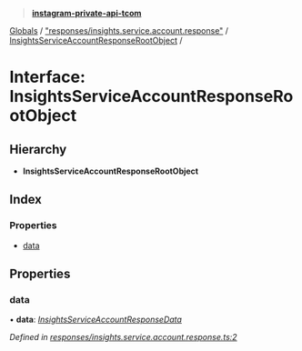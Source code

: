 > **[instagram-private-api-tcom](../README.md)**

[Globals](../README.md) / ["responses/insights.service.account.response"](../modules/_responses_insights_service_account_response_.md) / [InsightsServiceAccountResponseRootObject](_responses_insights_service_account_response_.insightsserviceaccountresponserootobject.md) /

# Interface: InsightsServiceAccountResponseRootObject

## Hierarchy

* **InsightsServiceAccountResponseRootObject**

## Index

### Properties

* [data](_responses_insights_service_account_response_.insightsserviceaccountresponserootobject.md#data)

## Properties

###  data

• **data**: *[InsightsServiceAccountResponseData](_responses_insights_service_account_response_.insightsserviceaccountresponsedata.md)*

*Defined in [responses/insights.service.account.response.ts:2](https://github.com/cuonglnhust/instagram-private-api-tcom/blob/3e16058/src/responses/insights.service.account.response.ts#L2)*